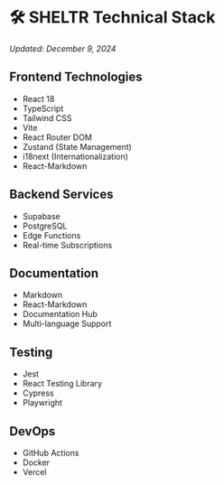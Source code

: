 # 🛠️ SHELTR Technical Stack
*Updated: December 9, 2024*

## Frontend Technologies
- React 18
- TypeScript
- Tailwind CSS
- Vite
- React Router DOM
- Zustand (State Management)
- i18next (Internationalization)
- React-Markdown

## Backend Services
- Supabase
- PostgreSQL
- Edge Functions
- Real-time Subscriptions

## Documentation
- Markdown
- React-Markdown
- Documentation Hub
- Multi-language Support

## Testing
- Jest
- React Testing Library
- Cypress
- Playwright

## DevOps
- GitHub Actions
- Docker
- Vercel